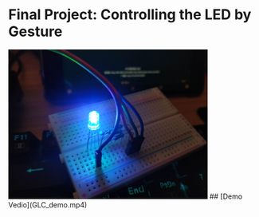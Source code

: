 # Final Project: Controlling the LED by Gesture
<img width="400" height="300" src="GCL_0.jpg"> 
## [Demo Vedio](GLC_demo.mp4)
